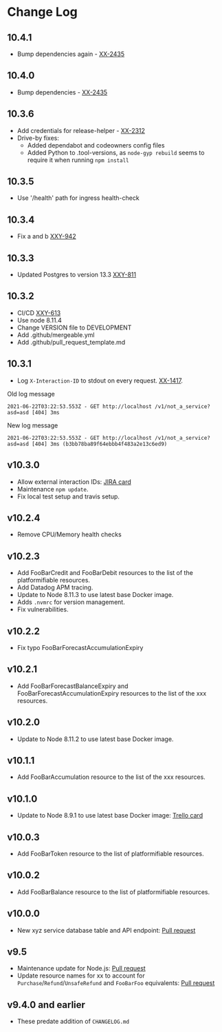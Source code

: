 # Change Log

## 10.4.1

- Bump dependencies again - [XX-2435](https://ticket/system/XX-2435)

## 10.4.0

- Bump dependencies - [XX-2435](https://ticket/system/XX-2435)

## 10.3.6

- Add credentials for release-helper - [XX-2312](https://ticket/system/XX-2312)
- Drive-by fixes:
  - Added dependabot and codeowners config files
  - Added Python to .tool-versions, as `node-gyp rebuild` seems to require it when running `npm install`

## 10.3.5

- Use '/health' path for ingress health-check

## 10.3.4

- Fix a and b [XXY-942](https://ticket/system/XXY-942)

## 10.3.3

- Updated Postgres to version 13.3 [XXY-811](https://ticket/system/XXY-811)

## 10.3.2

- CI/CD [XXY-613](https://ticket/system/XXY-613)
- Use node 8.11.4
- Change VERSION file to DEVELOPMENT
- Add .github/mergeable.yml
- Add .github/pull_request_template.md

## 10.3.1

- Log `X-Interaction-ID` to stdout on every request. [XX-1417](https://ticket/system/XX-1417).

Old log message
```
2021-06-22T03:22:53.553Z - GET http://localhost /v1/not_a_service?asd=asd [404] 3ms
```

New log message
```
2021-06-22T03:22:53.553Z - GET http://localhost /v1/not_a_service?asd=asd [404] 3ms (b3bb78ba89f64ebbb4f483a2e13c6ed9)
```

## v10.3.0
- Allow external interaction IDs: [JIRA card](https://ticket/system/ZZZ-103)
- Maintenance `npm update`.
- Fix local test setup and travis setup.

## v10.2.4
- Remove CPU/Memory health checks

## v10.2.3
- Add FooBarCredit and FooBarDebit resources to the list of the platformifiable resources.
- Add Datadog APM tracing.
- Update to Node 8.11.3 to use latest base Docker image.
- Adds `.nvmrc` for version management.
- Fix vulnerabilities.

## v10.2.2
- Fix typo FooBarForecastAccumulationExpiry

## v10.2.1
- Add FooBarForecastBalanceExpiry and FooBarForecastAccumulationExpiry resources to the list of the xxx resources.

## v10.2.0
- Update to Node 8.11.2 to use latest base Docker image.

## v10.1.1
- Add FooBarAccumulation resource to the list of the xxx resources.

## v10.1.0
- Update to Node 8.9.1 to use latest base Docker image: [Trello card](https://trello.com/c/G4Ud3pT4)

## v10.0.3
- Add FooBarToken resource to the list of platformifiable resources.

## v10.0.2
- Add FooBarBalance resource to the list of platformifiable resources.

## v10.0.0
- New xyz service database table and API endpoint: [Pull request](https://svn.com/foobar/pull/74)

## v9.5
- Maintenance update for Node.js: [Pull request](https://svn.com/foobar/pull/73)
- Update resource names for xx to account for `Purchase`/`Refund`/`UnsafeRefund` and `FooBarFoo` equivalents: [Pull request](https://svn.com/foobar/pull/73)

## v9.4.0 and earlier
- These predate addition of `CHANGELOG.md`
